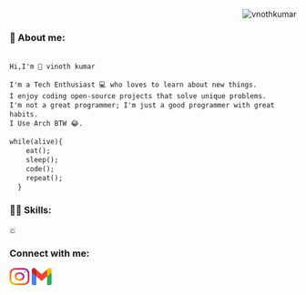 <p align="right"> <img src="https://komarev.com/ghpvc/?username=vnothkumar&label=Profile%20views&color=0e75b6&style=flat" alt="vnothkumar" /> </p>

<h3 align="left">📰 About me:</h3>

```text

Hi,I'm 👋 vinoth kumar

I'm a Tech Enthusiast 💻 who loves to learn about new things.
I enjoy coding open-source projects that solve unique problems.
I'm not a great programmer; I'm just a good programmer with great habits.
I Use Arch BTW 😂.

while(alive){
    eat();
    sleep();
    code();
    repeat();
  }
  ```
<h3 align="left">👨‍💻 Skills:</h3>

```
🇨
```

<h3 align="left">Connect with me:</h3>
<a href="https://instagram.com/vnoth._" target="blank"><img align="center" src="/icon/instagram.svg" alt="vnoth._" height="30" width="35" /></a>
<a href = "mailto: vinothkumar9202@gmail.com"><img align="center" src="/icon/Gmail_Logo.svg" alt="vnoth._" height="30" width="35" /></a>


